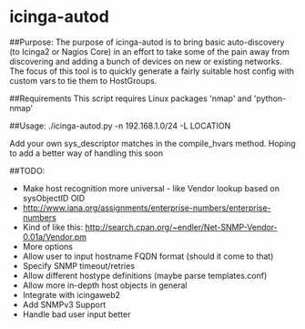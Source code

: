 # icinga-autod

##Purpose:
The purpose of icinga-autod is to bring basic auto-discovery (to Icinga2 or Nagios Core) in an effort to take some of the pain away from discovering and adding a bunch of devices on new or existing networks. The focus of this tool is to quickly generate a fairly suitable host config with custom vars to tie them to HostGroups. 

##Requirements
This script requires Linux packages 'nmap' and 'python-nmap'

##Usage:
./icinga-autod.py -n 192.168.1.0/24 -L LOCATION

Add your own sys_descriptor matches in the compile_hvars method. Hoping to add a better way of handling this soon

##TODO:
- Make host recognition more universal - like Vendor lookup based on sysObjectID OID
 - http://www.iana.org/assignments/enterprise-numbers/enterprise-numbers
 - Kind of like this: http://search.cpan.org/~endler/Net-SNMP-Vendor-0.01a/Vendor.pm
- More options
 - Allow user to input hostname FQDN format (should it come to that)
 - Specify SNMP timeout/retries
- Allow different hostype definitions (maybe parse templates.conf)
- Allow more in-depth host objects in general
- Integrate with icingaweb2
- Add SNMPv3 Support
- Handle bad user input better

